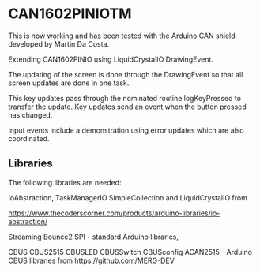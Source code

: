 # CAN1602PINIOTM

This is now working and has been tested with the Arduino CAN shield developed by Martin Da Costa.

Extending CAN1602PINIO using LiquidCrystalIO DrawingEvent.

The updating of the screen is done through the DrawingEvent so that all screen updates are done in one task..

This key updates pass through the nominated routine logKeyPressed to transfer the update. Key updates send an event when the button pressed has changed.

Input events include a demonstration using error updates which are also coordinated.

## Libraries

The following libraries are needed: 

IoAbstraction, TaskManagerIO SimpleCollection and LiquidCrystalIO from 

https://www.thecoderscorner.com/products/arduino-libraries/io-abstraction/

Streaming Bounce2 SPI - standard Arduino libraries,

CBUS CBUS2515 CBUSLED CBUSSwitch CBUSconfig ACAN2515  - Arduino CBUS libraries from https://github.com/MERG-DEV


